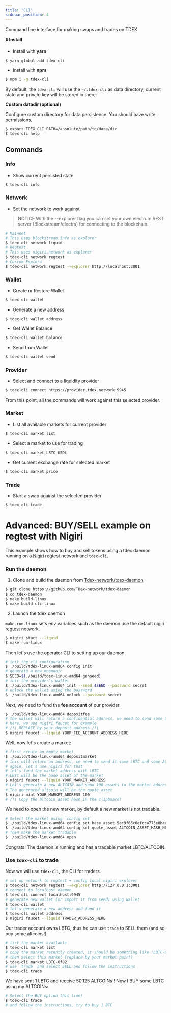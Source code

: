 ```yaml
---
title: 'CLI'
sidebar_position: 4
---
```


Command line interface for making swaps and trades on TDEX

**⬇️ Install**

* Install with **yarn**

```bash
$ yarn global add tdex-cli
```

* Install with **npm**

```bash
$ npm i -g tdex-cli
```

By default, the `tdex-cli` will use the `~/.tdex-cli` as data directory, current state and private key will be stored in there.

**Custom datadir (optional)**

Configure custom directory for data persistence. You should have write permissions.

```bash
$ export TDEX_CLI_PATH=/absolute/path/to/data/dir
$ tdex-cli help
```

## Commands

### Info

- Show current persisted state

```bash
$ tdex-cli info
```

### Network

- Set the network to work against

> NOTICE With the --explorer flag you can set your own electrum REST server (Blockstream/electrs) for connecting to the blockchain.

```bash
# Mainnet
# This uses blockstream.info as explorer
$ tdex-cli network liquid
# Regtest
# This uses nigiri.network as explorer
$ tdex-cli network regtest
# Custom Esplora
$ tdex-cli network regtest --explorer http://localhost:3001
```

### Wallet

- Create or Restore Wallet

```bash
$ tdex-cli wallet
```

- Generate a new address

```
$ tdex-cli wallet address
```

- Get Wallet Balance

```bash
$ tdex-cli wallet balance
```

- Send from Wallet

```bash
$ tdex-cli wallet send
```

### Provider

- Select and connect to a liquidity provider

```bash
$ tdex-cli connect https://provider.tdex.network:9945
```

From this point, all the commands will work against this selected provider.

### Market

- List all available markets for current provider

```bash
$ tdex-cli market list
```

- Select a market to use for trading

```bash
$ tdex-cli market LBTC-USDt
```

- Get current exchange rate for selected market

```bash
$ tdex-cli market price
```

### Trade

- Start a swap against the selected provider

```bash
$ tdex-cli trade
```

# Advanced: BUY/SELL example on regtest with Nigiri

This example shows how to buy and sell tokens using a tdex daemon running on a [Nigiri](https://github.com/vulpemventures/nigiri) regtest network and `tdex-cli`.

### Run the daemon

1. Clone and build the daemon from [Tdex-network/tdex-daemon](https://github.com/TDex-network/tdex-daemon)

```bash
$ git clone https://github.com/TDex-network/tdex-daemon
$ cd tdex-daemon
$ make build-linux
$ make build-cli-linux
```

2. Launch the tdex daemon

`make run-linux` sets env variables such as the daemon use the default nigiri regtest network.

```bash
$ nigiri start --liquid
$ make run-linux
```

Then let's use the operator CLI to setting up our daemon.

```bash
# init the cli configuration
$ ./build/tdex-linux-amd64 config init
# generate a new mnemonic
$ SEED=$(./build/tdex-linux-amd64 genseed)
# init the provider's wallet
$ ./build/tdex-linux-amd64 init --seed $SEED --password secret
# unlock the wallet using the password
$ ./build/tdex-linux-amd64 unlock --password secret
```
Next, we need to fund the **fee account** of our provider. 

```bash
$ ./build/tdex-linux-amd64 depositfee
# the wallet will return a confidential address, we need to send some LBTC to this one
# here, we use nigiri faucet for example
# /!\ REPLACE by your deposit address /!\
$ nigiri faucet --liquid YOUR_FEE_ACCOUNT_ADDRESS_HERE
```

Well, now let's create a market:

```bash
# first create an empty market
$ ./build/tdex-linux-amd64 depositmarket
# this will return an address, we need to send it some LBTC and some ALTCOIN
# again, let's use nigiri for that
# let's fund the market address with LBTC
# LBTC will be the base asset of the market
$ nigiri faucet --liquid YOUR_MARKET_ADDRESS
# Let's generate a new ALTCOIN and send 100 assets to the market address
# The generated altcoin will be the quote_asset
$ nigiri mint YOUR_MARKET_ADDRESS 100
# /!\ Copy the altcoin asset hash in the clipboard!
```

We need to open the new market, by default a new market is not tradable.

```bash
# Select the market using `config set`
$ ./build/tdex-linux-amd64 config set base_asset 5ac9f65c0efcc4775e0baec4ec03abdde22473cd3cf33c0419ca290e0751b225
$ ./build/tdex-linux-amd64 config set quote_asset ALTCOIN_ASSET_HASH_HERE
# Then make the market tradable
$ ./build/tdex-linux-amd64 open
```

Congrats! The daemon is running and has a tradable market LBTC/ALTCOIN.

### Use `tdex-cli` to trade

Now we will use `tdex-cli`, the CLI for traders.

```bash
# set up network to regtest + config local nigiri explorer
$ tdex-cli network regtest --explorer http://127.0.0.1:3001
# connect to localhost daemon
$ tdex-cli connect localhost:9945
# generate new wallet (or import it from seed) using wallet
$ tdex-cli wallet
# let's generate a new address and fund it
$ tdex-cli wallet address
$ nigiri faucet --liquid TRADER_ADDRESS_HERE
```

Our trader account owns LBTC, thus he can use `trade` to SELL them (and so buy some altcoins!).

```bash
# list the market available
$ tdex-cli market list
# copy the market recently created, it should be something like 'LBTC-6f02'
# then select this market (replace by your market pair!)
$ tdex-cli market LBTC-6f02
# use `trade` and select SELL and follow the instructions
$ tdex-cli trade
```

We have sent 1 LBTC and receive 50.125 ALTCOINs ! Now I BUY some LBTC using my ALTCOINs:

```bash
# Select the BUY option this time!
$ tdex-cli trade
# and follow the instructions, try to buy 1 BTC
```
